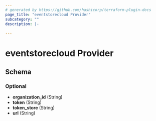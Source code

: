 ```yaml
---
# generated by https://github.com/hashicorp/terraform-plugin-docs
page_title: "eventstorecloud Provider"
subcategory: ""
description: |-
  
---
```


# eventstorecloud Provider





<!-- schema generated by tfplugindocs -->
## Schema

### Optional

- **organization_id** (String)
- **token** (String)
- **token_store** (String)
- **url** (String)
